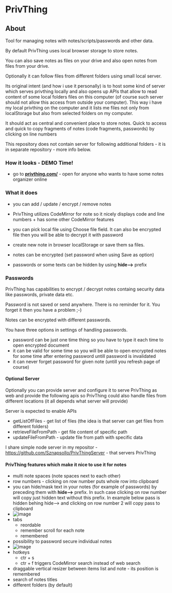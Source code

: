# PrivThing

## About

Tool for managing notes with notes/scripts/passwords and other data. 

By default PrivThing uses local browser storage to store notes.

You can also save notes as files on your drive and also open notes from files from your drive.

Optionally it can follow files from different folders using small local server.

Its original intent (and how i use it personally) is to host some kind of server which serves privthing locally and also opens up APIs that allow to read content of some local folders files on this computer (of course such server should not allow this access from outside your computer).
This way i have my local privthing on the computer and it lists me files not only from localStorage but also from selected folders on my computer.

It should act as central and convenient place to store notes. Quick to access and quick to copy fragments of notes (code fragments, passwords) by clicking on line numbers

This repository does not contain server for following additional folders - it is in separate repository - more info below.

### How it looks - DEMO Time!

- go to  **<a href="https://privthing.com/" target="_blank">privthing.com/</a>** - open for anyone who wants to have some notes organizer online

### What it does

- you can add / update / encrypt / remove notes

- PrivThing utilizes CodeMirror for note so it nicely displays code and line numbers + has some other CodeMirror features

- you can pick local file using Choose file field. It can also be encrypted file then you will be able to decrypt it with password

- create new note in browser localStorage or save them sa files. 

- notes can be encrypted (set password when using Save as option)

- passwords or some texts can be hidden by using **hide-->** prefix

### Passwords

PrivThing has capabilities to encrypt / decrypt notes containg security data like passwords, private data etc.

Password is not saved or send anywhere. There is no reminder for it. You forget it then you have a problem ;-)

Notes can be encrypted with different passwords. 

You have three options in settings of handling passwords.
 - password can be just one time thing so you have to type it each time to open encrypted document
 - it can be valid for some time so you will be able to open encrypted notes for some time after entering password untill password is invalidated
 - it can never forget password for given note (untill you refresh page of course)

#### Optional Server

Optionally you can provide server and configure it to serve PrivThing as web and provide the following apis so PrivThing could also handle files from different locations (it all depends what server will provide)

Server is expected to enable APIs 
- getListOfFiles - get list of files (the idea is that server can get files from different folders)
- retrieveFileFromPath - get file content of specific path
- updateFileFromPath - update file from path with specific data

I share simple node server in my repositor - https://github.com/Sznapsollo/PrivThingServer - that servers PrivThing

#### PrivThing features which make it nice to use it for notes

- multi note spaces (note spaces next to each other)
- row numbers - clicking on row number puts whole row into clipboard
- you can hide/mask text in your notes (for example of passwords) by preceding them with **hide-->** prefix. In such case clicking on row number will copy just hidden text without this prefix. In example below pass is hidden behing hide--> and clicking on row number 2 will copy pass to clipboard
- ![image](https://github.com/Sznapsollo/PrivThing/assets/20971560/d1e1c80d-77bc-4fdc-930a-7c31b909800a)
- tabs
  - reordable
  - remember scroll for each note
  - remembered
- possibility to password secure individual notes
- ![image](https://github.com/Sznapsollo/PrivThing/assets/20971560/906782c4-404b-4332-a36d-7d17d8744440)
- hotkeys
  - ctr + s
  - ctr + f triggers CodeMirror search instead of web search
- draggable vertical resizer between items list and note - its position is remembered
- search of notes titles
- different folders (by default)
